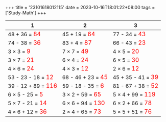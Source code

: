 +++ 
title = '23101618012115' 
date = 2023-10-16T18:01:22+08:00 
tags = ['Study-Math'] 
+++ 

1 | 2 | 3 
-- | -- | -- 
48 + 36 = <font color=red size=4>84</font> | 45 + 19 = <font color=red size=4>64</font> | 77 - 34 = <font color=red size=4>43</font> 
74 - 38 = <font color=red size=4>36</font> | 83 + 4 = <font color=red size=4>87</font> | 66 - 43 = <font color=red size=4>23</font> 
3 × 3 = <font color=red size=4>9</font> | 7 × 7 = <font color=red size=4>49</font> | 4 × 5 = <font color=red size=4>20</font> 
3 × 7 = <font color=red size=4>21</font> | 6 × 4 = <font color=red size=4>24</font> | 6 × 5 = <font color=red size=4>30</font> 
4 × 6 = <font color=red size=4>24</font> | 4 × 3 = <font color=red size=4>12</font> | 2 × 6 = <font color=red size=4>12</font> 
53 - 23 - 18 = <font color=red size=4>12</font> | 68 - 46 + 23 = <font color=red size=4>45</font> | 45 + 35 - 41 = <font color=red size=4>39</font> 
39 - 12 + 89 = <font color=red size=4>116</font> | 59 - 18 - 35 = <font color=red size=4>6</font> | 81 - 67 + 38 = <font color=red size=4>52</font> 
6 × 5 - 25 = <font color=red size=4>5</font> | 3 × 2 + 59 = <font color=red size=4>65</font> | 5 × 4 + 99 = <font color=red size=4>119</font> 
5 × 7 - 21 = <font color=red size=4>14</font> | 6 × 6 + 94 = <font color=red size=4>130</font> | 6 × 2 + 66 = <font color=red size=4>78</font> 
4 × 6 + 12 = <font color=red size=4>36</font> | 2 × 4 + 65 = <font color=red size=4>73</font> | 5 × 5 + 51 = <font color=red size=4>76</font> 

